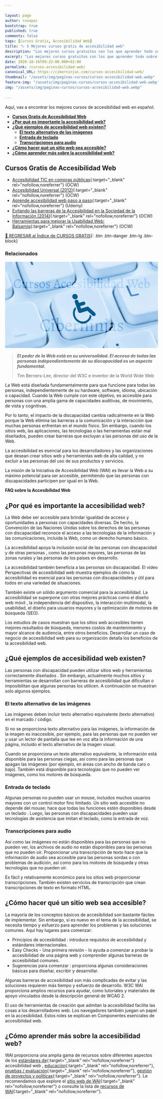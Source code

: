 ```yaml
---

layout: page
author: rosepac
bootstrap: true
published: true
comments: false
tags: [Cursos Gratis, Accesibilidad Web]
title: "▷ 5 Mejores cursos gratis de accesibilidad web"
description: "Los mejores cursos gratuitos con los que aprender todo sobre accesibilidad web, desde cero hasta nivel experto"
excerpt: "Los mejores cursos gratuitos con los que aprender todo sobre accesibilidad web, desde cero hasta nivel experto"
date: 2020-10-16T09:22:00.000+02:00
permalink: /cursos-accesibilidad-web/
canonical_URL: https://ciberninjas.com/cursos-accesibilidad-web/
thumbnail: "/assets/img/paginas-cursos/cursos-accesibilidad-web.webp"
feature-img: "/assets/img/paginas-cursos/cursos-accesibilidad-web.webp"
img: "/assets/img/paginas-cursos/cursos-accesibilidad-web.webp"

---
```


Aquí, vas a encontrar los mejores cursos de accesibilidad web en español.

- [**Cursos Gratis de Accesibilidad Web**](#cursos-gratis-de-accesibilidad-web)
- [**¿Por qué es importante la accesibilidad web?**](#por-qué-es-importante-la-accesibilidad-web)
- [**¿Qué ejemplos de accesibilidad web existen?**](#qué-ejemplos-de-accesibilidad-web-existen)
  - [**El texto alternativo de las imágenes**](#el-texto-alternativo-de-las-imágenes)
  - [**Entrada de teclado**](#entrada-de-teclado)
  - [**Transcripciones para audio**](#transcripciones-para-audio)
- [**¿Cómo hacer qué un sitio web sea accesible?**](#cómo-hacer-qué-un-sitio-web-sea-accesible)
- [**¿Cómo aprender más sobre la accesibilidad web?**](#cómo-aprender-más-sobre-la-accesibilidad-web)

## **Cursos Gratis de Accesibilidad Web**

- [Accesibilidad TIC en compras públicas](https://iedra.uned.es/courses/course-v1:UNED+AccTIC_004+2020/about){:target="_blank" rel="nofollow,noreferrer"} (OCW)
- [Accesibilidad Universal (2012)](http://ocw.uc3m.es/ingenieria-informatica/accesibilidad-universal){:target="_blank" rel="nofollow,noreferrer"} (OCW)
- [Aprende accesibilidad web paso a paso](https://click.linksynergy.com/deeplink?id=W9Gem8jDoic&mid=39197&murl=https%3A%2F%2Fwww.udemy.com%2Fcourse%2Faprende-accesibilidad-web-paso-a-paso%2F){:target="_blank" rel="nofollow,noreferrer"} (Udemy)
- [Evitando las barreras de la Accesibilidad en la Sociedad de la Información (2014)](http://ocw.uc3m.es/ingenieria-informatica/evitando-barreras-accesibilidad){:target="_blank" rel="nofollow,noreferrer"} (OCW)
- [Herramientas para mejorar la Usabilidad Web: Balsamiq](https://www.unimooc.com/cursos/test-usabalidad/){:target="_blank" rel="nofollow,noreferrer"} (OCW)

[🏡 REGRESAR al Índice de CURSOS GRATIS](https://ciberninjas.com/cursos-tecnologia/){: .btn .btn-danger .btn-lg .btn-block}

### **Relacionados** <!-- omit in toc -->

![](/assets/img/paginas-cursos/cursos-accesibilidad-web.webp)
<!-- Por Actualizar -->
<!-- Universidad de Murcia https://umumooc.um.es/ -->
<!-- https://www.genbeta.com/a-fondo/50-mejores-cursos-online-2019 voy por introduccion a las reds sociales.. -->
<!-- - [](){:target="_blank" rel="nofollow,noreferrer"} -->
<!-- https://www.w3.org/standards/webdesign/accessibility -->
<!-- https://ec.europa.eu/digital-single-market/en/news/introduction-web-accessibility-free-online-course-based-wai-guide-curricula -->

> ***El poder de la Web está en su universalidad. El acceso de todas las personas independientemente de su discapacidad es un aspecto fundamental.***
>
> Tim Berners-Lee, director del W3C e inventor de la World Wide Web

La Web está diseñada fundamentalmente para que funcione para todas las personas, independientemente de su hardware, software, idioma, ubicación o capacidad. Cuando la Web cumple con este objetivo, es accesible para personas con una amplia gama de capacidades auditivas, de movimiento, de vista y cognitivas.

Por lo tanto, el impacto de la discapacidad cambia radicalmente en la Web porque la Web elimina las barreras a la comunicación y la interacción que muchas personas enfrentan en el mundo físico. Sin embargo, cuando los sitios web, las aplicaciones, las tecnologías o las herramientas están mal diseñados, pueden crear barreras que excluyan a las personas del uso de la Web.

La accesibilidad es esencial para los desarrolladores y las organizaciones que desean crear sitios web y herramientas web de alta calidad, y no excluir a las personas del uso de sus productos y servicios.

La misión de la Iniciativa de Accesibilidad Web (WAI) es llevar la Web a su máximo potencial para ser accesible, permitiendo que las personas con discapacidades participen por igual en la Web.

**FAQ sobre la Accesibilidad Web**

## **¿Por qué es importante la accesibilidad web?**

La Web debe ser accesible para brindar igualdad de acceso y oportunidades a personas con capacidades diversas. De hecho, la Convención de las Naciones Unidas sobre los derechos de las personas con discapacidad reconoce el acceso a las tecnologías de la información y las comunicaciones, incluida la Web, como un derecho humano básico.

La accesibilidad apoya la inclusión social de las personas con discapacidad y de otras personas , como las personas mayores, las personas de las zonas rurales y las personas de los países en desarrollo.

La accesibilidad también beneficia a las personas sin discapacidad. El video Perspectivas de accesibilidad web muestra ejemplos de cómo la accesibilidad es esencial para las personas con discapacidades y útil para todos en una variedad de situaciones.

También existe un sólido argumento comercial para la accesibilidad. La accesibilidad se superpone con otras mejores prácticas como el diseño web móvil , la independencia del dispositivo, la interacción multimodal, la usabilidad, el diseño para usuarios mayores y la optimización de motores de búsqueda (SEO). 

Los estudios de casos muestran que los sitios web accesibles tienen mejores resultados de búsqueda, menores costos de mantenimiento y mayor alcance de audiencia, entre otros beneficios. Desarrollar un caso de negocio de accesibilidad web para su organización detalla los beneficios de la accesibilidad web.

## **¿Qué ejemplos de accesibilidad web existen?**

Las personas con discapacidad pueden utilizar sitios web y herramientas correctamente diseñados . Sin embargo, actualmente muchos sitios y herramientas se desarrollan con barreras de accesibilidad que dificultan o imposibilitan que algunas personas los utilicen. A continuación se muestran solo algunos ejemplos.

### **El texto alternativo de las imágenes**

Las imágenes deben incluir texto alternativo equivalente (texto alternativo) en el marcado / código.

Si no se proporciona texto alternativo para las imágenes, la información de la imagen es inaccesible, por ejemplo, para las personas que no pueden ver y usar un lector de pantalla que lee en voz alta la información de una página, incluido el texto alternativo de la imagen visual.

Cuando se proporciona un texto alternativo equivalente, la información está disponible para las personas ciegas, así como para las personas que apagan las imágenes (por ejemplo, en áreas con ancho de banda caro o bajo). También está disponible para tecnologías que no pueden ver imágenes, como los motores de búsqueda.

### **Entrada de teclado**

Algunas personas no pueden usar un mouse, incluidos muchos usuarios mayores con un control motor fino limitado. Un sitio web accesible no depende del mouse; hace que todas las funciones estén disponibles desde un teclado . Luego, las personas con discapacidades pueden usar tecnologías de asistencia que imitan el teclado, como la entrada de voz.

### **Transcripciones para audio**

Así como las imágenes no están disponibles para las personas que no pueden ver, los archivos de audio no están disponibles para las personas que no pueden oír. Proporcionar una transcripción de texto hace que la información de audio sea accesible para las personas sordas o con problemas de audición, así como para los motores de búsqueda y otras tecnologías que no pueden oír.

Es fácil y relativamente económico para los sitios web proporcionar transcripciones. También existen servicios de transcripción que crean transcripciones de texto en formato HTML.

## **¿Cómo hacer qué un sitio web sea accesible?**

La mayoría de los conceptos básicos de accesibilidad son bastante fáciles de implementar. Sin embargo, si es nuevo en el tema de la accesibilidad, se necesita tiempo y esfuerzo para aprender los problemas y las soluciones comunes. Aquí hay lugares para comenzar:

- Principios de accesibilidad : introduce requisitos de accesibilidad y estándares internacionales.
- Easy Checks - Una primera revisión - lo ayuda a comenzar a probar la accesibilidad de una página web y comprender algunas barreras de accesibilidad comunes.
- Sugerencias para comenzar : proporciona algunas consideraciones básicas para diseñar, escribir y desarrollar.

Algunas barreras de accesibilidad son más complicadas de evitar y las soluciones requieren más tiempo y esfuerzo de desarrollo. W3C WAI proporciona amplios recursos para ayudar, como tutoriales y materiales de apoyo vinculados desde la descripción general de WCAG 2.

El uso de herramientas de creación que admitan la accesibilidad facilita las cosas a los desarrolladores web. Los navegadores también juegan un papel en la accesibilidad. Estos roles se explican en Componentes esenciales de accesibilidad web.

## **¿Cómo aprender más sobre la accesibilidad web?**

WAI proporciona una amplia gama de recursos sobre diferentes aspectos de los [estándares de](https://www.w3.org/WAI/guid-tech){:target="_blank" rel="nofollow,noreferrer"} accesibilidad web , [educación](https://www.w3.org/WAI/train){:target="_blank" rel="nofollow,noreferrer"}, [pruebas / evaluación](https://www.w3.org/WAI/eval/){:target="_blank" rel="nofollow,noreferrer"}, [gestión de proyectos y políticas](https://www.w3.org/WAI/managing){:target="_blank" rel="nofollow,noreferrer"}. Le recomendamos que explore el [sitio web de WAI](http://www.w3.org/WAI/){:target="_blank" rel="nofollow,noreferrer"} o consulte la lista de [recursos de WAI](http://www.w3.org/WAI/Resources/){:target="_blank" rel="nofollow,noreferrer"}.
